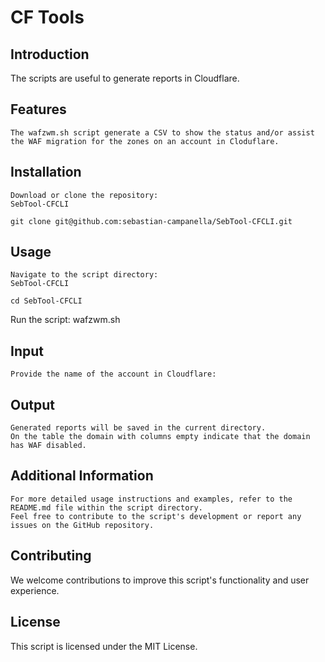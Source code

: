 # CF Tools

## Introduction

The scripts are useful to generate reports in Cloudflare.

## Features

    The wafzwm.sh script generate a CSV to show the status and/or assist the WAF migration for the zones on an account in Cloduflare.
    

## Installation

    Download or clone the repository:
    SebTool-CFCLI

    git clone git@github.com:sebastian-campanella/SebTool-CFCLI.git

## Usage

    Navigate to the script directory:
    SebTool-CFCLI

    cd SebTool-CFCLI
    
Run the script:
wafzwm.sh

## Input

    Provide the name of the account in Cloudflare:


## Output

    Generated reports will be saved in the current directory.
    On the table the domain with columns empty indicate that the domain has WAF disabled. 

## Additional Information

    For more detailed usage instructions and examples, refer to the README.md file within the script directory.
    Feel free to contribute to the script's development or report any issues on the GitHub repository.

## Contributing

We welcome contributions to improve this script's functionality and user experience.

## License

This script is licensed under the MIT License.
